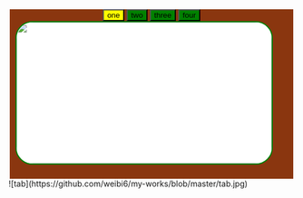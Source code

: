 <!DOCTYPE html>
<html>
<head>
	<title></title>
<style type="text/css">
#box{width: 500px;height:300px;background: rgb(138,54,15);margin:0 auto;position:relative;}
#box1{text-align:center;}
.content{width:450px;height: 250px;border:2px solid green;display:none;background: white;border-radius:30px;position:absolute;left:10px;}
.content img{width:450px;height:250px;border-radius:30px;}
button{background: green;}
.active{background: yellow;}
</style>
</head>
<body>
<div id="box">
<div id="box1">
<button class="active">one</button>
<button>two</button>
<button>three</button>
<button>four</button>
<div class="content" style="display: block;"><img src="2/1.1.jpg"></div>
<div class="content"><img src="2/2.2.jpg"></div>
<div class="content"><img src="2/3.3.png"></div>
<div class="content"><img src="2/4.4.jpg"></div>
</div>
</div>
<script type="text/javascript">
	var btn=document.getElementsByTagName("button");
	var div=document.getElementsByClassName("content");
	for(var i=0;i<btn.length;i++)
	{
		(function(i){
btn[i].onclick=function()
		{
			for(var j=0;j<btn.length;j++)
			{
				btn[j].className="";
				div[j].style.display="none";
			}
			this.className="active";
			div[i].style.display="block";
		}
	})(i)
	}
</script>
</body>
</html>
![tab](https://github.com/weibi6/my-works/blob/master/tab.jpg)
